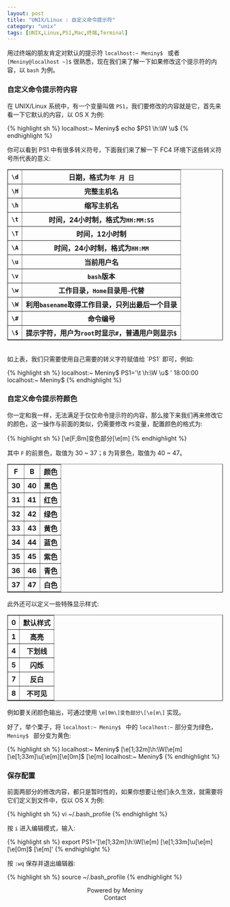 ```yaml
---
layout: post
title: "UNIX/Linux : 自定义命令提示符"
category: "unix"
tags: [UNIX,Linux,PS1,Mac,终端,Terminal]
---
```

用过终端的朋友肯定对默认的提示符 `localhost:~ Meniny$ ` 或者 `[Meniny@localhost ~]$` 很熟悉，现在我们来了解一下如果修改这个提示符的内容，以 `bash` 为例。

### 自定义命令提示符内容

在 UNIX/Linux 系统中，有一个变量叫做 `PS1`，我们要修改的内容就是它，首先来看一下它默认的内容，以 OS X 为例:

{% highlight sh %}
localhost:~ Meniny$ echo $PS1
\h:\W \u\$ 
{% endhighlight %}

你可以看到 PS1 中有很多转义符号，下面我们来了解一下 FC4 环境下这些转义符号所代表的意义:

<table border="1" class="table table-bordered table-striped table-condensed">
<tr><th><code>\d</code></th><th>日期，格式为<code>年 月 日</code></th></tr>
<tr><th><code>\H</code></th><th>完整主机名</th></tr>
<tr><th><code>\h</code></th><th>缩写主机名</th></tr>
<tr><th><code>\t</code></th><th>时间，24小时制，格式为<code>HH:MM:SS</code></th></tr>
<tr><th><code>\T</code></th><th>时间，12小时制</th></tr>
<tr><th><code>\A</code></th><th>时间，24小时制，格式为<code>HH:MM</code></th></tr>
<tr><th><code>\u</code></th><th>当前用户名</th></tr>
<tr><th><code>\v</code></th><th><code>bash</code>版本</th></tr>
<tr><th><code>\w</code></th><th>工作目录，<code>Home</code>目录用<code>~</code>代替</th></tr>
<tr><th><code>\W</code></th><th>利用<code>basename</code>取得工作目录，只列出最后一个目录</th></tr>
<tr><th><code>\#</code></th><th>命令编号</th></tr>
<tr><th><code>\$</code></th><th>提示字符，用户为<code>root</code>时显示<code>#</code>，普通用户则显示<code>$</code></th></tr>
</table>
<br/>
如上表，我们只需要使用自己需要的转义字符赋值给 `PS1` 即可，例如:

{% highlight sh %}
localhost:~ Meniny$ PS1='\t \h:\W \u\$ '
18:00:00 localhost:~ Meniny$ 
{% endhighlight %}
<br/>

### 自定义命令提示符颜色

你一定和我一样，无法满足于仅仅命令提示符的内容，那么接下来我们再来修改它的颜色，这一操作与前面的类似，仍需要修改 `PS`变量，配置颜色的格式为:

{% highlight sh %}
\[\e[F;Bm\]变色部分\[\e[m\]
{% endhighlight %}

其中 `F` 的前景色，取值为 30 ~ 37；`B` 为背景色，取值为 40 ~ 47。
 
<table border="1" class="table table-bordered table-striped table-condensed"> 
<tr><th>F</th><th>B</th><th>颜色</th><tr>
<tr><th>30</th><th>40</th><th>黑色</th><tr>
<tr><th>31</th><th>41</th><th>红色</th><tr>
<tr><th>32</th><th>42</th><th>绿色</th><tr>
<tr><th>33</th><th>43</th><th>黄色</th><tr>
<tr><th>34</th><th>44</th><th>蓝色</th><tr>
<tr><th>35</th><th>45</th><th>紫色</th><tr>
<tr><th>36</th><th>46</th><th>青色</th><tr>
<tr><th>37</th><th>47</th><th>白色</th><tr>
</table>

此外还可以定义一些特殊显示样式:

<table border="1" class="table table-bordered table-striped table-condensed"> 
<tr><th>0</th><th>默认样式</th><tr>
<tr><th>1</th><th>高亮</th><tr>
<tr><th>4</th><th>下划线</th><tr>
<tr><th>5</th><th>闪烁</th><tr>
<tr><th>7</th><th>反白</th><tr>
<tr><th>8</th><th>不可见</th><tr>
</table>

例如要关闭颜色输出，可通过使用 `\e[0m\]变色部分\[\e[m\]` 实现。

好了，举个栗子，将 `localhost:~ Meniny$ ` 中的 `localhost:~` 部分变为绿色，`Meniny$ ` 部分变为黄色:

{% highlight sh %}
localhost:~ Meniny$ \[\e[1;32m\]\h:\W\[\e[m\] \[\e[1;33m\]\u\[\e[m\]\[\e[0m\]$ \[\e[m\]
localhost:~ Meniny$ 
{% endhighlight %}
<br/>

### 保存配置

前面两部分的修改内容，都只是暂时性的，如果你想要让他们永久生效，就需要将它们定义到文件中，仅以 OS X 为例:

{% highlight sh %}
vi ~/.bash_profile
{% endhighlight %}

按 `i` 进入编辑模式，输入:

{% highlight sh %}
export PS1='\[\e[1;32m\]\h:\W\[\e[m\] \[\e[1;33m\]\u\[\e[m\]\[\e[0m\]$ \[\e[m\]'
{% endhighlight %}

按 `:wq` 保存并退出编辑器:

{% highlight sh %}
source ~/.bash_profile
{% endhighlight %}

<center>Powered by Meniny</center>
<center>Contact <Meniny@qq.com></center>


